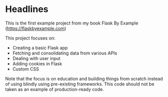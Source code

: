 # Headlines

This is the first example project from my book Flask By Example (https://flaskbyexample.com)

This project focuses on:
* Creating a basic Flask app
* Fetching and consolidating data from various APIs
* Dealing with user input
* Adding cookies in Flask
* Custom CSS

Note that the focus is on education and building things from scratch instead of using blindly using pre-existing frameworks. This code should not be taken as an example of production-ready code.



